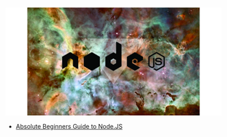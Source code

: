 ![Nodejs](img/nodejs.jpg)

* [Absolute Beginners Guide to Node.JS](http://blog.modulus.io/absolute-beginners-guide-to-nodejs)
